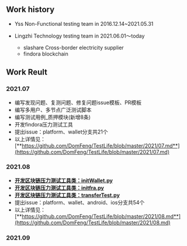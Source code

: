 ## Work history
* Yss Non-Functional testing team in 2016.12.14~2021.05.31


* Lingzhi Technology testing team in 2021.06.01～today
    * slashare Cross-border electricity supplier 
    * findora blockchain 


## Work Reult
### 2021.07
* 编写发现问题、复测问题、修复问题issue模板、PR模板
* 编写多用户、多节点广泛测试脚本
* 编写测试用例_质押模块(新增8条)
* 开发findora压力测试工具
* 提出issue：platform、wallet分支共21个
* 以上详情见：[**https://github.com/DomFeng/TestLife/blob/master/2021/07.md**](https://github.com/DomFeng/TestLife/blob/master/2021/07.md)

### 2021.08
* [**开发区块链压力测试工具类：initWallet.py**](https://github.com/DomFeng/testnet/blob/main/performenceTest/initWallet.py)
* [**开发区块链压力测试工具类：initfra.py**](https://github.com/DomFeng/testnet/blob/main/performenceTest/initfra.py)
* [**开发区块链压力测试工具类：transferTest.py**](https://github.com/DomFeng/testnet/blob/main/performenceTest/transferTest.py)
* 提出issue：platform、wallet、android、ios分支共54个
* 以上详情见：[**https://github.com/DomFeng/TestLife/blob/master/2021/08.md**](https://github.com/DomFeng/TestLife/blob/master/2021/08.md)

### 2021.09

